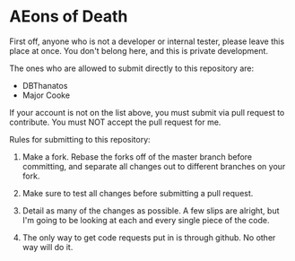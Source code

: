 AEons of Death
====

First off, anyone who is not a developer or internal tester, please leave this place at once. You don't belong here, and this is private development.

The ones who are allowed to submit directly to this repository are:
- DBThanatos
- Major Cooke

If your account is not on the list above, you must submit via pull request to contribute. You must NOT accept the pull request for me.

Rules for submitting to this repository:

1. Make a fork. Rebase the forks off of the master branch before committing, and separate all changes out to different branches on your fork.
 
2. Make sure to test all changes before submitting a pull request.

3. Detail as many of the changes as possible. A few slips are alright, but I'm going to be looking at each and every single piece of the code.

4. The only way to get code requests put in is through github. No other way will do it.
